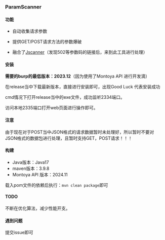 ### ParamScanner

#### 功能

- 自动收集请求参数

- 提供GET/POST请求方法的参数爆破
- 融合了[Jscanner](https://github.com/hmx222/JScanner)（发现502等参数码的链接后，来到此工具进行处理）



#### 安装

**需要的burp的最低版本：2023.12**（因为使用了Montoya API 进行开发滴）

在release当中下载最新版本，直接进行安装即可，出现Good Luck 代表安装成功

cmd情况下打开release当中的exe文件，成功监听2334端口。

访问本地2335端口打开web页面进行操作即可。

#### 注意

由于现在对于POST当中JSON格式的请求数据暂时未处理好，所以暂时不要对JSON格式的数据包进行处理，且暂时支持GET，POST请求！！！



#### 构建

- Java版本：Java17
- maven版本：3.9.8
- Montoya API 版本：2024.11

载入pom文件的依赖后执行：`mvn clean package`即可



#### TODO

不断在优化算法，减少性能开支。


#### 遇到问题

提交issue即可


